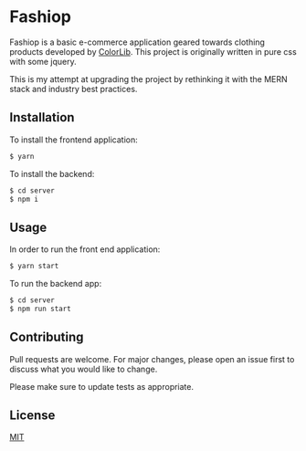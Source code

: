 # Fashiop

Fashiop is a basic e-commerce application geared towards clothing products developed by [ColorLib](https://colorlib.com). This project is originally written in pure css with some jquery. 

This is my attempt at upgrading the project by rethinking it with the MERN stack and industry best practices.

## Installation

To install the frontend application:

```bash
$ yarn
```

To install the backend:

```bash
$ cd server
$ npm i
```

## Usage

In order to run the front end application:

```bash
$ yarn start
```

To run the backend app:

```bash
$ cd server
$ npm run start
```

## Contributing

Pull requests are welcome. For major changes, please open an issue first to discuss what you would like to change.

Please make sure to update tests as appropriate.

## License

[MIT](https://choosealicense.com/licenses/mit/)